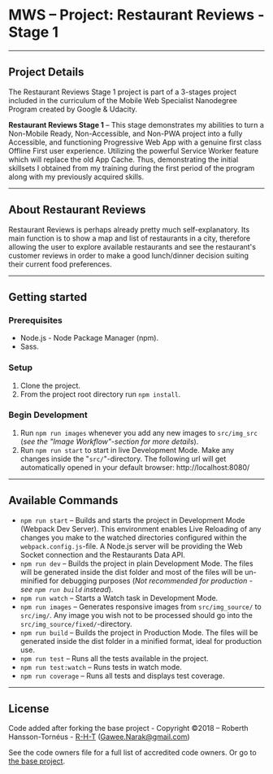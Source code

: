 # MWS – Project: Restaurant Reviews - Stage 1

---

## Project Details
The Restaurant Reviews Stage 1 project is part of a 3-stages project included in the curriculum of the Mobile Web Specialist Nanodegree Program created by Google & Udacity.

**Restaurant Reviews Stage 1** – This stage demonstrates my abilities to turn a Non-Mobile Ready, Non-Accessible, and Non-PWA project into a fully Accessible, and functioning Progressive Web App with a genuine first class Offline First user experience. Utilizing the powerful Service Worker feature which will replace the old App Cache. Thus, demonstrating the initial skillsets I obtained from my training during the first period of the program along with my previously acquired skills.

---

## About Restaurant Reviews
Restaurant Reviews is perhaps already pretty much self-explanatory. Its main function is to show a map and list of restaurants in a city, therefore allowing the user to explore available restaurants and see the restaurant's customer reviews in order to make a good lunch/dinner decision suiting their current food preferences.

---

## Getting started


### Prerequisites
* Node.js - Node Package Manager (npm).
* Sass.

### Setup
1. Clone the project.
1. From the project root directory run `npm install`.

### Begin Development
1. Run `npm run images` whenever you add any new images to `src/img_src` (*see the "Image Workflow"-section for more details*).
2. Run `npm run start` to start in live Development Mode. Make any changes inside the "`src/`"-directory. The following url will get automatically opened in your default browser: http://localhost:8080/

---

## Available Commands
* `npm run start` – Builds and starts the project in Development Mode (Webpack Dev Server). This environment enables Live Reloading of any changes you make to the watched directories configured within the `webpack.config.js`-file. A Node.js server will be providing the Web Socket connection and the Restaurants Data API.
* `npm run dev` – Builds the project in plain Development Mode. The files will be generated inside the dist folder and most of the files will be un-minified for debugging purposes (_Not recommended for production - see `npm run build` instead_).
* `npm run watch` – Starts a Watch task in Development Mode.
* `npm run images` – Generates responsive images from `src/img_source/` to `src/img/`. Any image you wish not to be processed should go into the `src/img_source/fixed/`-directory.
* `npm run build` – Builds the project in Production Mode. The files will be generated inside the dist folder in a minified format, ideal for production use.
* `npm run test` – Runs all the tests available in the project.
* `npm run test:watch` – Runs tests in watch mode.
* `npm run coverage` – Runs all tests and displays test coverage.

---

## License
Code added after forking the base project - Copyright ©2018 – Roberth Hansson-Tornéus - [R-H-T](https://github.com/R-H-T) (Gawee.Narak@gmail.com)

See the code owners file for a full list of accredited code owners. Or go to [the base project](https://github.com/udacity/mws-restaurant-stage-1).
